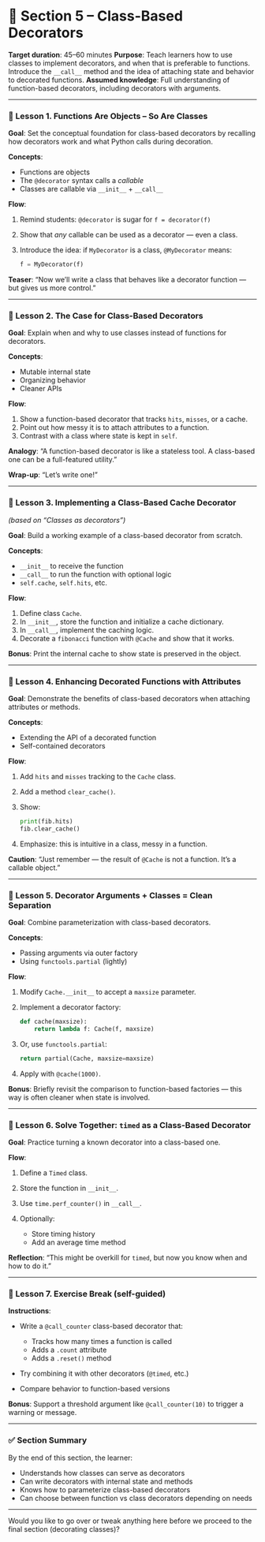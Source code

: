 # 🧱 Section 5 – Class-Based Decorators

**Target duration**: 45–60 minutes
**Purpose**: Teach learners how to use classes to implement decorators, and when that is preferable to functions. Introduce the `__call__` method and the idea of attaching state and behavior to decorated functions.
**Assumed knowledge**: Full understanding of function-based decorators, including decorators with arguments.

---

### 🎥 Lesson 1. Functions Are Objects – So Are Classes

**Goal**: Set the conceptual foundation for class-based decorators by recalling how decorators work and what Python calls during decoration.

**Concepts**:

* Functions are objects
* The `@decorator` syntax calls a *callable*
* Classes are callable via `__init__` + `__call__`

**Flow**:

1. Remind students: `@decorator` is sugar for `f = decorator(f)`
2. Show that *any* callable can be used as a decorator — even a class.
3. Introduce the idea: if `MyDecorator` is a class, `@MyDecorator` means:

   ```python
   f = MyDecorator(f)
   ```

**Teaser**: “Now we’ll write a class that behaves like a decorator function — but gives us more control.”

---

### 🎥 Lesson 2. The Case for Class-Based Decorators

**Goal**: Explain when and why to use classes instead of functions for decorators.

**Concepts**:

* Mutable internal state
* Organizing behavior
* Cleaner APIs

**Flow**:

1. Show a function-based decorator that tracks `hits`, `misses`, or a cache.
2. Point out how messy it is to attach attributes to a function.
3. Contrast with a class where state is kept in `self`.

**Analogy**: “A function-based decorator is like a stateless tool. A class-based one can be a full-featured utility.”

**Wrap-up**: “Let’s write one!”

---

### 🎥 Lesson 3. Implementing a Class-Based Cache Decorator

*(based on “Classes as decorators”)*

**Goal**: Build a working example of a class-based decorator from scratch.

**Concepts**:

* `__init__` to receive the function
* `__call__` to run the function with optional logic
* `self.cache`, `self.hits`, etc.

**Flow**:

1. Define class `Cache`.
2. In `__init__`, store the function and initialize a cache dictionary.
3. In `__call__`, implement the caching logic.
4. Decorate a `fibonacci` function with `@Cache` and show that it works.

**Bonus**: Print the internal cache to show state is preserved in the object.

---

### 🎥 Lesson 4. Enhancing Decorated Functions with Attributes

**Goal**: Demonstrate the benefits of class-based decorators when attaching attributes or methods.

**Concepts**:

* Extending the API of a decorated function
* Self-contained decorators

**Flow**:

1. Add `hits` and `misses` tracking to the `Cache` class.
2. Add a method `clear_cache()`.
3. Show:

   ```python
   print(fib.hits)
   fib.clear_cache()
   ```
4. Emphasize: this is intuitive in a class, messy in a function.

**Caution**: “Just remember — the result of `@Cache` is not a function. It’s a callable object.”

---

### 🎥 Lesson 5. Decorator Arguments + Classes = Clean Separation

**Goal**: Combine parameterization with class-based decorators.

**Concepts**:

* Passing arguments via outer factory
* Using `functools.partial` (lightly)

**Flow**:

1. Modify `Cache.__init__` to accept a `maxsize` parameter.
2. Implement a decorator factory:

   ```python
   def cache(maxsize):
       return lambda f: Cache(f, maxsize)
   ```
3. Or, use `functools.partial`:

   ```python
   return partial(Cache, maxsize=maxsize)
   ```
4. Apply with `@cache(1000)`.

**Bonus**: Briefly revisit the comparison to function-based factories — this way is often cleaner when state is involved.

---

### 🎥 Lesson 6. Solve Together: `timed` as a Class-Based Decorator

**Goal**: Practice turning a known decorator into a class-based one.

**Flow**:

1. Define a `Timed` class.
2. Store the function in `__init__`.
3. Use `time.perf_counter()` in `__call__`.
4. Optionally:

   * Store timing history
   * Add an average time method

**Reflection**: “This might be overkill for `timed`, but now you know when and how to do it.”

---

### 📘 Lesson 7. Exercise Break (self-guided)

**Instructions**:

* Write a `@call_counter` class-based decorator that:

  * Tracks how many times a function is called
  * Adds a `.count` attribute
  * Adds a `.reset()` method
* Try combining it with other decorators (`@timed`, etc.)
* Compare behavior to function-based versions

**Bonus**: Support a threshold argument like `@call_counter(10)` to trigger a warning or message.

---

### ✅ Section Summary

By the end of this section, the learner:

* Understands how classes can serve as decorators
* Can write decorators with internal state and methods
* Knows how to parameterize class-based decorators
* Can choose between function vs class decorators depending on needs

---

Would you like to go over or tweak anything here before we proceed to the final section (decorating classes)?
